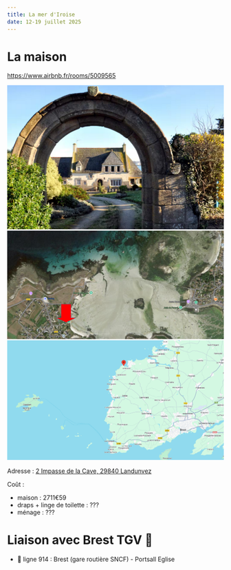 ```yaml
---
title: La mer d'Iroise
date: 12-19 juillet 2025
---
```


<style type="text/css">
@import url("https://unpkg.com/sakura.css/css/normalize.css");
@import url("https://unpkg.com/sakura.css/css/sakura.css");
</style>

# La maison

<https://www.airbnb.fr/rooms/5009565>

![2 Impasse de la Cave, 29840 Landunvez](images/maison.png) 
![2 Impasse de la Cave, 29840 Landunvez](images/satellite.png)
[![](images/map.png)](https://maps.app.goo.gl/bDVwjnGXxwrwoDpc9)

Adresse : [2 Impasse de la Cave, 29840 Landunvez](https://maps.app.goo.gl/2ZrQymahHMxkQm5CA)

Coût :

- maison : 2711€59
- draps + linge de toilette : ???
- ménage : ???

<!---
Chambres :

- 1 chambre double (10, 20, 21)
- 1 chambre double (11)
- 1 chambre double (12, )
- 1 chambre double (14, )
- 1 chambre double (15, )
- 2 lits superposés (13, )
- 1 lit bateau (23)
- 1 lit simple (24)
- 1 chambre double avec douche (26)

- Rdc : 1 chambre double vue mer
- 1er étage :
    - 4 chambres double vue mer
    - 1 chambres deux lits simples superposés vue jardin
    - 1 dortoir 2 lits simples 1 lit.
-->

# Liaison avec Brest TGV 🚆

- 🚌 ligne 914 : Brest (gare routière SNCF) - Portsall Eglise




